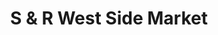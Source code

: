 ---
title: "S & R West Side Market"
url: /manchester/s-and-r-west-side-market/
shop: convenience
---